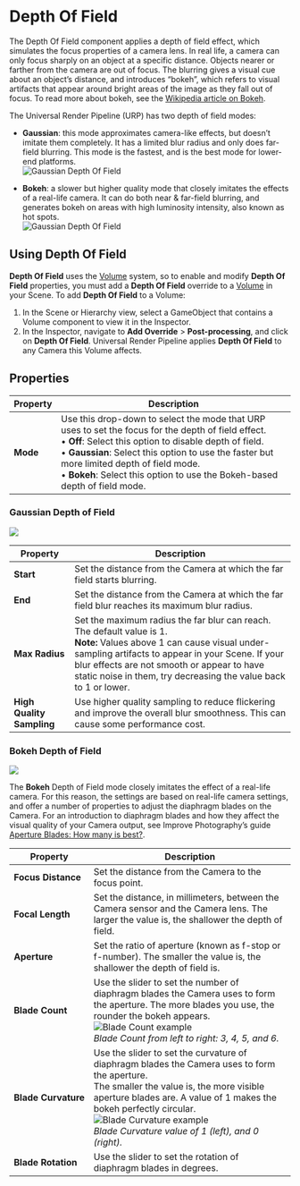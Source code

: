 # Depth Of Field

The Depth Of Field component applies a depth of field effect, which simulates the focus properties of a camera lens. In real life, a camera can only focus sharply on an object at a specific distance. Objects nearer or farther from the camera are out of focus. The blurring gives a visual cue about an object’s distance, and introduces “bokeh”, which refers to visual artifacts that appear around bright areas of the image as they fall out of focus. To read more about bokeh, see the [Wikipedia article on Bokeh](https://en.wikipedia.org/wiki/Bokeh).

The Universal Render Pipeline (URP) has two depth of field modes:

- **Gaussian**: this mode approximates camera-like effects, but doesn’t imitate them completely. It has a limited blur radius and only does far-field blurring. This mode is the fastest, and is the best mode for lower-end platforms.<br/>![Gaussian Depth Of Field](Images/post-proc/dof-gaussian.png)

- **Bokeh**: a slower but higher quality mode that closely imitates the effects of a real-life camera. It can do both near & far-field blurring, and generates bokeh on areas with high luminosity intensity, also known as hot spots.<br/>![Gaussian Depth Of Field](Images/post-proc/dof-bokeh.png)

## Using Depth Of Field

**Depth Of Field** uses the [Volume](Volumes.md) system, so to enable and modify **Depth Of Field** properties, you must add a **Depth Of Field** override to a [Volume](Volumes.md) in your Scene. To add **Depth Of Field** to a Volume:

1. In the Scene or Hierarchy view, select a GameObject that contains a Volume component to view it in the Inspector.
2. In the Inspector, navigate to **Add Override** &gt; **Post-processing**, and click on **Depth Of Field**. Universal Render Pipeline applies **Depth Of Field** to any Camera this Volume affects.

## Properties

| **Property** | **Description**                                              |
| ------------ | ------------------------------------------------------------ |
| **Mode**     | Use this drop-down to select the mode that URP uses to set the focus for the depth of field effect.<br />&#8226; **Off**: Select this option to disable depth of field.<br />&#8226; **Gaussian**: Select this option to use the faster but more limited depth of field mode.<br />&#8226; **Bokeh**: Select this option to use the Bokeh-based depth of field mode. |

### Gaussian Depth of Field

![](Images/Inspectors/GaussianDepthOfField.png)

| **Property**              | **Description**                                              |
| ------------------------- | ------------------------------------------------------------ |
| **Start**                 | Set the distance from the Camera at which the far field starts blurring. |
| **End**                   | Set the distance from the Camera at which the far field blur reaches its maximum blur radius. |
| **Max Radius**            | Set the maximum radius the far blur can reach. The default value is 1. <br />**Note:** Values above 1 can cause visual under-sampling artifacts to appear in your Scene. If your blur effects are not smooth or appear to have static noise in them, try decreasing the value back to 1 or lower. |
| **High Quality Sampling** | Use higher quality sampling to reduce flickering and improve the overall blur smoothness. This can cause some performance cost. |

### Bokeh Depth of Field

![](Images/Inspectors/BokehDepthOfField.png)

The **Bokeh** Depth of Field mode closely imitates the effect of a real-life camera. For this reason, the settings are based on real-life camera settings, and offer a number of properties to adjust the diaphragm blades on the Camera. For an introduction to diaphragm blades and how they affect the visual quality of your Camera output, see Improve Photography’s guide [Aperture Blades: How many is best?](https://improvephotography.com/29529/aperture-blades-many-best/).

| **Property**        | **Description**                                              |
| ------------------- | ------------------------------------------------------------ |
| **Focus&#160;Distance**  | Set the distance from the Camera to the focus point.         |
| **Focal Length**    | Set the distance, in millimeters, between the Camera sensor and the Camera lens. The larger the value is, the shallower the depth of field. |
| **Aperture**        | Set the ratio of aperture (known as f-stop or f-number). The smaller the value is, the shallower the depth of field is. |
| **Blade Count**     | Use the slider to set the number of diaphragm blades the Camera uses to form the aperture. The more blades you use, the rounder the bokeh appears.<br/>![Blade Count example](Images/post-proc/dof-bokeh-bladecount.png)<br/>_Blade Count from left to right: 3, 4, 5, and 6._ |
| **Blade&#160;Curvature** | Use the slider to set the curvature of diaphragm blades the Camera uses to form the aperture.<br />The smaller the value is, the more visible aperture blades are. A value of 1 makes the bokeh perfectly circular.<br/>![Blade Curvature example](Images/post-proc/dof-bokeh-curvature.png)<br/>_Blade Curvature value of 1 (left), and 0 (right)._ |
| **Blade Rotation**  | Use the slider to set the rotation of diaphragm blades in degrees. |
